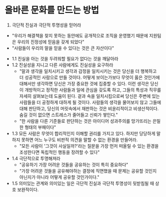 # 올바른 문화를 만드는 방법

1. 극단적 진실과 극단적 투명성을 믿어라
- "우리가 해결책을 찾지 못하는 동안에도 공개적으로 조직을 운영했기 때문에 지원팀은 우리의 진정성에 믿음을 갖게 되었다"
- "사람들이 우리의 말을 믿을 수 있다는 것은 큰 자산이다"


+ 1.1 진실을 아는 것을 두려워할 필요가 없다는 것을 깨달아라
+ 1.2 진실성을 지니고 다른 사람에게도 진실성을 요구하라
  - "말과 생각을 일치시키고 생각과 감정을 일치시키는 것은 당신을 더 행복하고 더 성공적인 사람으로 만들 것이다. 어떻게 보이는가보다 무엇이 옳은 것인가에 대해서만 생각하면 당신은 가장 중요한 것에 집중할 수 있다. 이런 생각은 당신이 개방적이고 정직한 사람들과 일에 관심을 갖도록 하고, 그들의 특성과 직무를 자세히 살펴보는데 도움이 된다. 겉과 속을 일치시킴으로써 당신은 주변에 있는 사람들을 더 공정하게 대하게 될 것이다. 사람들의 생각을 물어보지 않고 그들에 대해 판단하고, 당신의 머릿속에서 재판하는 것은 비윤리적이고 비생산적이다. 숨길 것이 없으면 스트레스가 줄어들고 신뢰가 쌓인다."
  - "한 사람을 다른 기준들로 판단하는 것은 아이디어 성과주의를 망가뜨리는 은밀한 형태의 부패이다"
+ 1.3 모든 사람은 무엇이 합리적인지 이해할 권리를 가지고 있다. 하지만 당당하게 말하지 못하면 어느 누구도 비판적 의견을 말할 수 없는 환경을 만들어라.
  - "모든 사람이 '그것이 사실일까?'라는 질문을 가장 먼저 떠올릴 수 있는 환경을 조성한다면 독립적인 행동을 장려할 수 있다"
+ 1.4 극단적으로 투명해져라
  - "공유하기 가장 어려운 것들을 공유하는 것이 특히 중요하다"
  - "가장 어려운 것들을 공유해야하는 결정에 직면했을 때 문제는 공유할 것인지 아닌지가 아니라 어떻게 공유할 것인가이다."
+ 1.5 의미있는 관계와 의미있는 일은 극단적 진실과 극단적 투명성이 뒷받침될 때 상호 보완적이다.
